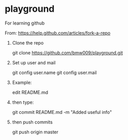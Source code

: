 playground
==========

For learning github

From: https://help.github.com/articles/fork-a-repo

1) Clone the repo

	git clone https://github.com/bmw009/playground.git

2) Set up user and mail

	git config user.name <user>
	git config user.mail <email address>

3) Example:

	edit README.md

4) then type:

	git commit README.md -m "Added useful info"

5) then push commits

	git push origin master


